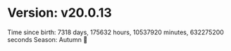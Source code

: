 # Version: v20.0.13
Time since birth: 7318 days, 175632 hours, 10537920 minutes, 632275200 seconds
Season: Autumn 🍁
